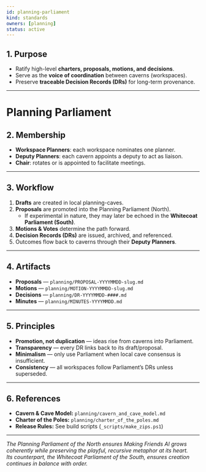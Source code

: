 ```yaml
---
id: planning-parliament
kind: standards
owners: [planning]
status: active
---
```


## 1. Purpose
- Ratify high-level **charters, proposals, motions, and decisions**.  
- Serve as the **voice of coordination** between caverns (workspaces).  
- Preserve **traceable Decision Records (DRs)** for long-term provenance.  
---

# Planning Parliament

## 2. Membership
- **Workspace Planners**: each workspace nominates one planner.  
- **Deputy Planners**: each cavern appoints a deputy to act as liaison.  
- **Chair**: rotates or is appointed to facilitate meetings.  

---

## 3. Workflow
1. **Drafts** are created in local planning-caves.  
2. **Proposals** are promoted into the Planning Parliament (North).  
   - If experimental in nature, they may later be echoed in the **Whitecoat Parliament (South)**.  
3. **Motions & Votes** determine the path forward.  
4. **Decision Records (DRs)** are issued, archived, and referenced.  
5. Outcomes flow back to caverns through their **Deputy Planners**.  

---

## 4. Artifacts
- **Proposals** — `planning/PROPOSAL-YYYYMMDD-slug.md`  
- **Motions** — `planning/MOTION-YYYYMMDD-slug.md`  
- **Decisions** — `planning/DR-YYYYMMDD-####.md`  
- **Minutes** — `planning/MINUTES-YYYYMMDD.md`  

---

## 5. Principles
- **Promotion, not duplication** — ideas rise from caverns into Parliament.  
- **Transparency** — every DR links back to its draft/proposal.  
- **Minimalism** — only use Parliament when local cave consensus is insufficient.  
- **Consistency** — all workspaces follow Parliament’s DRs unless superseded.  

---

## 6. References
- **Cavern & Cave Model:** `planning/cavern_and_cave_model.md`  
- **Charter of the Poles:** `planning/charter_of_the_poles.md`  
- **Release Rules:** See build scripts (`_scripts/make_zips.ps1`)  

---

*The Planning Parliament of the North ensures Making Friends AI grows coherently while preserving the playful, recursive metaphor at its heart.  
Its counterpart, the Whitecoat Parliament of the South, ensures creation continues in balance with order.*  
